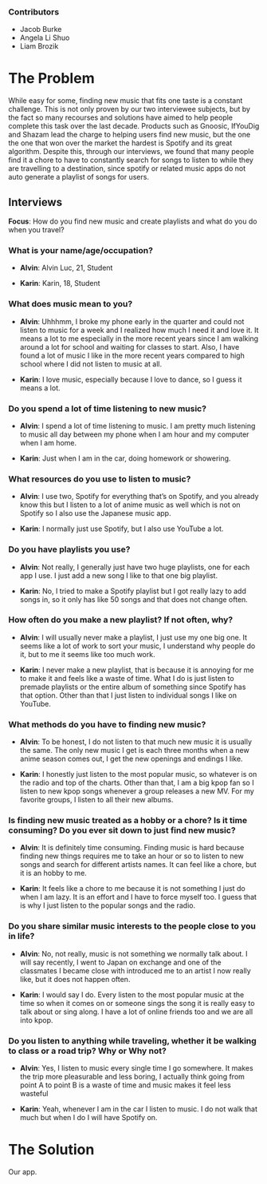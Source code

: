 ### Contributors
* Jacob Burke
* Angela Li Shuo
* Liam Brozik

# The Problem
While easy for some, finding new music that fits one taste is a constant challenge.  This is not only proven by our two interviewee subjects, but by the fact so many recourses and solutions have aimed to help people complete this task over the last decade.  Products such as Gnoosic, IfYouDig and Shazam lead the charge to helping users find new music, but the one the one that won over the market the hardest is Spotify and its great algorithm.  Despite this, through our interviews, we found that many people find it a chore to have to constantly search for songs to listen to while they are travelling to a destination, since spotify or related music apps do not auto generate a playlist of songs for users.  

## Interviews
**Focus**: How do you find new music and create playlists and what do you do when you travel?

### What is your name/age/occupation?
* **Alvin**: Alvin Luc, 21, Student

* **Karin**: Karin, 18, Student

### What does music mean to you?

* **Alvin**: Uhhhmm, I broke my phone early in the quarter and could not listen to music for a week and I realized how much I need it and love it.  It means a lot to me especially in the more recent years since I am walking around a lot for school and waiting for classes to start.  Also, I have found a lot of music I like in the more recent years compared to high school where I did not listen to music at all.

* **Karin**: I love music, especially because I love to dance, so I guess it means a lot.

### Do you spend a lot of time listening to new music?
* **Alvin**: I spend a lot of time listening to music.  I am pretty much listening to music all day between my phone when I am hour and my computer when I am home.

* **Karin**: Just when I am in the car, doing homework or showering.

### What resources do you use to listen to music?
* **Alvin**: I use two, Spotify for everything that’s on Spotify, and you already know this but I listen to a lot of anime music as well which is not on Spotify so I also use the Japanese music app.

* **Karin**: I normally just use Spotify, but I also use YouTube a lot.

### Do you have playlists you use?
* **Alvin**: Not really, I generally just have two huge playlists, one for each app I use.  I just add a new song I like to that one big playlist.

* **Karin**: No, I tried to make a Spotify playlist but I got really lazy to add songs in, so it only has like 50 songs and that does not change often.

### How often do you make a new playlist? If not often, why?
* **Alvin**: I will usually never make a playlist, I just use my one big one.  It seems like a lot of work to sort your music, I understand why people do it, but to me it seems like too much work.

* **Karin**: I never make a new playlist, that is because it is annoying for me to make it and feels like a waste of time.  What I do is just listen to premade playlists or the entire album of something since Spotify has that option.  Other than that I just listen to individual songs I like on YouTube.

### What methods do you have to finding new music?
* **Alvin**: To be honest, I do not listen to that much new music it is usually the same.  The only new music I get is each three months when a new anime season comes out, I get the new openings and endings I like.

* **Karin**: I honestly just listen to the most popular music, so whatever is on the radio and top of the charts.  Other than that, I am a big kpop fan so I listen to new kpop songs whenever a group releases a new MV.  For my favorite groups, I listen to all their new albums.

### Is finding new music treated as a hobby or a chore? Is it time consuming? Do you ever sit down to just find new music?
* **Alvin**: It is definitely time consuming.  Finding music is hard because finding new things requires me to take an hour or so to listen to new songs and search for different artists names.  It can feel like a chore, but it is an hobby to me.

* **Karin**: It feels like a chore to me because it is not something I just do when I am lazy.  It is an effort and I have to force myself too.  I guess that is why I just listen to the popular songs and the radio.

### Do you share similar music interests to the people close to you in life?
* **Alvin**: No, not really, music is not something we normally talk about.  I will say recently, I went to Japan on exchange and one of the classmates I became close with introduced me to an artist I now really like, but it does not happen often.

* **Karin**: I would say I do.  Every listen to the most popular music at the time so when it comes on or someone sings the song it is really easy to talk about or sing along.  I have a lot of online friends too and we are all into kpop.

### Do you listen to anything while traveling, whether it be walking to class or a road trip? Why or Why not?
* **Alvin**: Yes, I listen to music every single time I go somewhere.  It makes the trip more pleasurable and less boring, I actually think going from point A to point B is a waste of time and music makes it feel less wasteful

* **Karin**: Yeah, whenever I am in the car I listen to music.  I do not walk that much but when I do I will have Spotify on.


# The Solution 
Our app.
